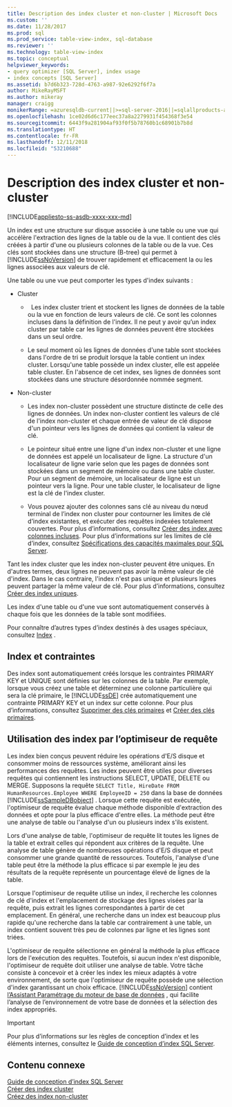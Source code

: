```yaml
---
title: Description des index cluster et non-cluster | Microsoft Docs
ms.custom: ''
ms.date: 11/28/2017
ms.prod: sql
ms.prod_service: table-view-index, sql-database
ms.reviewer: ''
ms.technology: table-view-index
ms.topic: conceptual
helpviewer_keywords:
- query optimizer [SQL Server], index usage
- index concepts [SQL Server]
ms.assetid: b7d6b323-728d-4763-a987-92e6292f6f7a
author: MikeRayMSFT
ms.author: mikeray
manager: craigg
monikerRange: =azuresqldb-current||>=sql-server-2016||=sqlallproducts-allversions||>=sql-server-linux-2017||=azuresqldb-mi-current
ms.openlocfilehash: 1ce02d6d6c177eec37a8a2279931f454368f3e54
ms.sourcegitcommit: 6443f9a281904af93f0f5b78760b1c68901b7b8d
ms.translationtype: HT
ms.contentlocale: fr-FR
ms.lasthandoff: 12/11/2018
ms.locfileid: "53210688"
---
```

# <a name="clustered-and-nonclustered-indexes-described"></a>Description des index cluster et non-cluster
[!INCLUDE[appliesto-ss-asdb-xxxx-xxx-md](../../includes/appliesto-ss-asdb-xxxx-xxx-md.md)]

  Un index est une structure sur disque associée à une table ou une vue qui accélère l'extraction des lignes de la table ou de la vue. Il contient des clés créées à partir d'une ou plusieurs colonnes de la table ou de la vue. Ces clés sont stockées dans une structure (B-tree) qui permet à [!INCLUDE[ssNoVersion](../../includes/ssnoversion-md.md)] de trouver rapidement et efficacement la ou les lignes associées aux valeurs de clé.  
  
 Une table ou une vue peut comporter les types d'index suivants :  
  
-   Cluster  
  
    -   Les index cluster trient et stockent les lignes de données de la table ou la vue en fonction de leurs valeurs de clé. Ce sont les colonnes incluses dans la définition de l'index. Il ne peut y avoir qu’un index cluster par table car les lignes de données peuvent être stockées dans un seul ordre.  
  
    -   Le seul moment où les lignes de données d'une table sont stockées dans l'ordre de tri se produit lorsque la table contient un index cluster. Lorsqu'une table possède un index cluster, elle est appelée table cluster. En l'absence de cet index, ses lignes de données sont stockées dans une structure désordonnée nommée segment.  
  
-   Non-cluster  
  
    -   Les index non-cluster possèdent une structure distincte de celle des lignes de données. Un index non-cluster contient les valeurs de clé de l'index non-cluster et chaque entrée de valeur de clé dispose d'un pointeur vers les lignes de données qui contient la valeur de clé.  
  
    -   Le pointeur situé entre une ligne d'un index non-cluster et une ligne de données est appelé un localisateur de ligne. La structure d'un localisateur de ligne varie selon que les pages de données sont stockées dans un segment de mémoire ou dans une table cluster. Pour un segment de mémoire, un localisateur de ligne est un pointeur vers la ligne. Pour une table cluster, le localisateur de ligne est la clé de l'index cluster.  
  
    -   Vous pouvez ajouter des colonnes sans clé au niveau du nœud terminal de l’index non cluster pour contourner les limites de clé d’index existantes, et exécuter des requêtes indexées totalement couvertes. Pour plus d’informations, consultez [Créer des index avec colonnes incluses](../../relational-databases/indexes/create-indexes-with-included-columns.md). Pour plus d’informations sur les limites de clé d’index, consultez [Spécifications des capacités maximales pour SQL Server](../../sql-server/maximum-capacity-specifications-for-sql-server.md). 
  
 Tant les index cluster que les index non-cluster peuvent être uniques. En d'autres termes, deux lignes ne peuvent pas avoir la même valeur de clé d'index. Dans le cas contraire, l'index n'est pas unique et plusieurs lignes peuvent partager la même valeur de clé. Pour plus d’informations, consultez [Créer des index uniques](../../relational-databases/indexes/create-unique-indexes.md).  
  
 Les index d'une table ou d'une vue sont automatiquement conservés à chaque fois que les données de la table sont modifiées.  
  
 Pour connaître d’autres types d’index destinés à des usages spéciaux, consultez [Index](../../relational-databases/indexes/indexes.md) .  
  
## <a name="indexes-and-constraints"></a>Index et contraintes  
 Des index sont automatiquement créés lorsque les contraintes PRIMARY KEY et UNIQUE sont définies sur les colonnes de la table. Par exemple, lorsque vous créez une table et déterminez une colonne particulière qui sera la clé primaire, le [!INCLUDE[ssDE](../../includes/ssde-md.md)] crée automatiquement une contrainte PRIMARY KEY et un index sur cette colonne. Pour plus d’informations, consultez [Supprimer des clés primaires](../../relational-databases/tables/create-primary-keys.md) et [Créer des clés primaires](../../relational-databases/tables/create-unique-constraints.md).  
  
## <a name="how-indexes-are-used-by-the-query-optimizer"></a>Utilisation des index par l’optimiseur de requête  
 Les index bien conçus peuvent réduire les opérations d'E/S disque et consommer moins de ressources système, améliorant ainsi les performances des requêtes. Les index peuvent être utiles pour diverses requêtes qui contiennent les instructions SELECT, UPDATE, DELETE ou MERGE. Supposons la requête `SELECT Title, HireDate FROM HumanResources.Employee WHERE EmployeeID = 250` dans la base de données [!INCLUDE[ssSampleDBobject](../../includes/sssampledbobject-md.md)] . Lorsque cette requête est exécutée, l'optimiseur de requête évalue chaque méthode disponible d'extraction des données et opte pour la plus efficace d'entre elles. La méthode peut être une analyse de table ou l'analyse d'un ou plusieurs index s'ils existent.  
  
 Lors d'une analyse de table, l'optimiseur de requête lit toutes les lignes de la table et extrait celles qui répondent aux critères de la requête. Une analyse de table génère de nombreuses opérations d'E/S disque et peut consommer une grande quantité de ressources. Toutefois, l'analyse d'une table peut être la méthode la plus efficace si par exemple le jeu des résultats de la requête représente un pourcentage élevé de lignes de la table.  
  
 Lorsque l'optimiseur de requête utilise un index, il recherche les colonnes de clé d'index et l'emplacement de stockage des lignes visées par la requête, puis extrait les lignes correspondantes à partir de cet emplacement. En général, une recherche dans un index est beaucoup plus rapide qu'une recherche dans la table car contrairement à une table, un index contient souvent très peu de colonnes par ligne et les lignes sont triées.  
  
 L'optimiseur de requête sélectionne en général la méthode la plus efficace lors de l'exécution des requêtes. Toutefois, si aucun index n'est disponible, l'optimiseur de requête doit utiliser une analyse de table. Votre tâche consiste à concevoir et à créer les index les mieux adaptés à votre environnement, de sorte que l'optimiseur de requête possède une sélection d'index garantissant un choix efficace. [!INCLUDE[ssNoVersion](../../includes/ssnoversion-md.md)] contient [l’Assistant Paramétrage du moteur de base de données](../../relational-databases/performance/database-engine-tuning-advisor.md) , qui facilite l’analyse de l’environnement de votre base de données et la sélection des index appropriés.  
  
> [!IMPORTANT] 
> Pour plus d’informations sur les règles de conception d’index et les éléments internes, consultez le [Guide de conception d’index SQL Server](../../relational-databases/sql-server-index-design-guide.md).

## <a name="related-content"></a>Contenu connexe  
 [Guide de conception d’index SQL Server](../../relational-databases/sql-server-index-design-guide.md)     
 [Créer des index cluster](../../relational-databases/indexes/create-clustered-indexes.md)  
 [Créez des index non-cluster](../../relational-databases/indexes/create-nonclustered-indexes.md)  
  
  
